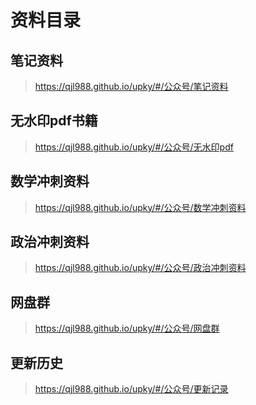 # 资料目录

## 笔记资料
> https://qjl988.github.io/upky/#/公众号/笔记资料

## 无水印pdf书籍
> https://qjl988.github.io/upky/#/公众号/无水印pdf

## 数学冲刺资料

> https://qjl988.github.io/upky/#/公众号/数学冲刺资料

## 政治冲刺资料

> https://qjl988.github.io/upky/#/公众号/政治冲刺资料

## 网盘群
> https://qjl988.github.io/upky/#/公众号/网盘群

## 更新历史
> https://qjl988.github.io/upky/#/公众号/更新记录